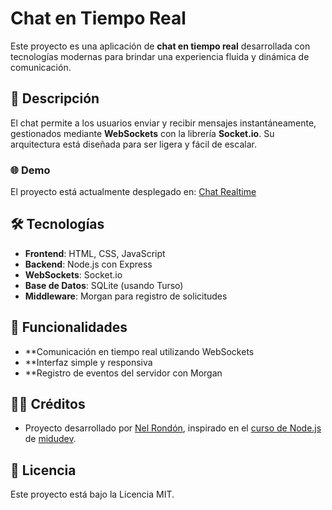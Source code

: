 # Chat en Tiempo Real  

Este proyecto es una aplicación de **chat en tiempo real** desarrollada con tecnologías modernas para brindar una experiencia fluida y dinámica de comunicación.  

## 🚀 Descripción  
El chat permite a los usuarios enviar y recibir mensajes instantáneamente, gestionados mediante **WebSockets** con la librería **Socket.io**. Su arquitectura está diseñada para ser ligera y fácil de escalar.  

### 🌐 Demo  
El proyecto está actualmente desplegado en: [Chat Realtime](https://chat-realtime-t3fu.onrender.com)  

## 🛠️ Tecnologías  
- **Frontend**: HTML, CSS, JavaScript  
- **Backend**: Node.js con Express  
- **WebSockets**: Socket.io  
- **Base de Datos**: SQLite (usando Turso)  
- **Middleware**: Morgan para registro de solicitudes

## 🌟 Funcionalidades
- **Comunicación en tiempo real utilizando WebSockets
- **Interfaz simple y responsiva
- **Registro de eventos del servidor con Morgan 

## 🧑‍💻 Créditos
- Proyecto desarrollado por [Nel Rondón](https://github.com/nelrondon), inspirado en el [curso de Node.js](https://www.youtube.com/watch?v=WpbBhTx5R9Q&t=4612s) de [midudev](https://midu.dev).

## 📄 Licencia
Este proyecto está bajo la Licencia MIT.
